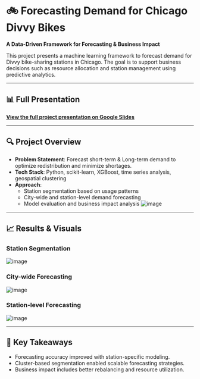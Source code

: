 # 🚲 Forecasting Demand for Chicago Divvy Bikes

**A Data-Driven Framework for Forecasting & Business Impact**

This project presents a machine learning framework to forecast demand for Divvy bike-sharing stations in Chicago. The goal is to support business decisions such as resource allocation and station management using predictive analytics.

---

## 📊 Full Presentation

**[View the full project presentation on Google Slides](https://docs.google.com/presentation/d/1izrE8-NNoI8iQ32XVcBCTva_F0xOp91v90jMnADu404/edit?slide=id.g3356d7ecdbb_2_354)**

---

## 🔍 Project Overview

- **Problem Statement**: Forecast short-term & Long-term demand to optimize redistribution and minimize shortages.
- **Tech Stack**: Python, scikit-learn, XGBoost, time series analysis, geospatial clustering
- **Approach**:
  - Station segmentation based on usage patterns
  - City-wide and station-level demand forecasting
  - Model evaluation and business impact analysis
![image](https://github.com/user-attachments/assets/e83606e0-99c9-4c7d-bdba-1e2128d07bd2)

---

## 📈 Results & Visuals

### Station Segmentation
![image](https://github.com/user-attachments/assets/42a2d109-e2f7-46e5-b108-8d5b603ba3eb)


### City-wide Forecasting
![image](https://github.com/user-attachments/assets/f04d523d-79fa-48c2-8bc8-19f1c7a58c35)


### Station-level Forecasting
![image](https://github.com/user-attachments/assets/f6701b91-187d-4ff9-9141-0bf50047916d)


---

## 🧠 Key Takeaways

- Forecasting accuracy improved with station-specific modeling.
- Cluster-based segmentation enabled scalable forecasting strategies.
- Business impact includes better rebalancing and resource utilization.
